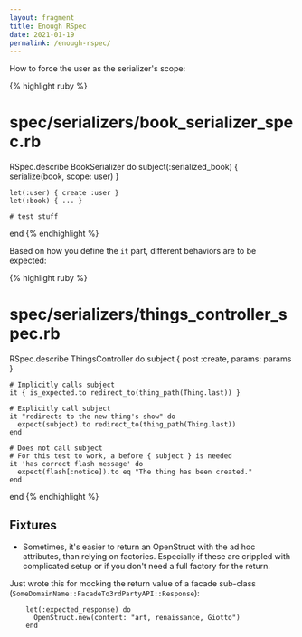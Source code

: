 ```yaml
---
layout: fragment
title: Enough RSpec
date: 2021-01-19
permalink: /enough-rspec/
---
```


How to force the user as the serializer's scope:

{% highlight ruby %}
  # spec/serializers/book_serializer_spec.rb

  RSpec.describe BookSerializer do
    subject(:serialized_book) { serialize(book, scope: user) }

    let(:user) { create :user }
    let(:book) { ... }

    # test stuff
  end
{% endhighlight %}

Based on how you define the `it` part, different behaviors are to be expected:

{% highlight ruby %}
  # spec/serializers/things_controller_spec.rb

  RSpec.describe ThingsController do
    subject { post :create, params: params }

    # Implicitly calls subject
    it { is_expected.to redirect_to(thing_path(Thing.last)) }

    # Explicitly call subject
    it "redirects to the new thing's show" do
      expect(subject).to redirect_to(thing_path(Thing.last))
    end

    # Does not call subject
    # For this test to work, a before { subject } is needed
    it 'has correct flash message' do
      expect(flash[:notice]).to eq "The thing has been created."
    end
  end
{% endhighlight %}

## Fixtures

- Sometimes, it's easier to return an OpenStruct with the ad hoc attributes, than relying on factories. Especially if these are crippled with complicated setup or if you don't need a full factory for the return.

Just wrote this for mocking the return value of a facade sub-class (`SomeDomainName::FacadeTo3rdPartyAPI::Response`):

```
    let(:expected_response) do
      OpenStruct.new(content: "art, renaissance, Giotto")
    end
```


